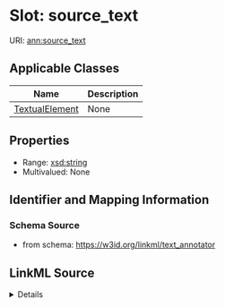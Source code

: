 # Slot: source_text

URI: [ann:source_text](https://w3id.org/linkml/text_annotator/source_text)



<!-- no inheritance hierarchy -->




## Applicable Classes

| Name | Description |
| --- | --- |
[TextualElement](TextualElement.md) | None






## Properties

* Range: [xsd:string](http://www.w3.org/2001/XMLSchema#string)
* Multivalued: None







## Identifier and Mapping Information







### Schema Source


* from schema: https://w3id.org/linkml/text_annotator




## LinkML Source

<details>
```yaml
name: source_text
from_schema: https://w3id.org/linkml/text_annotator
rank: 1000
alias: source_text
owner: TextualElement
domain_of:
- TextualElement
range: string

```
</details>